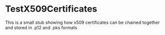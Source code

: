 # TestX509Certificates
This is a small stub showing how x509 certificates can be chained together and stored in .p12 and .pks formats
